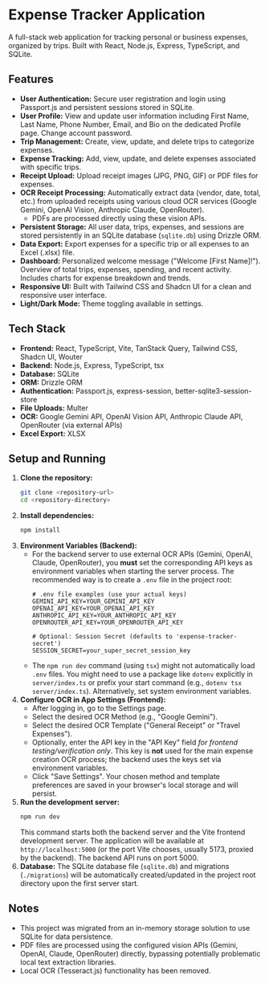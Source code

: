 # Expense Tracker Application

A full-stack web application for tracking personal or business expenses, organized by trips. Built with React, Node.js, Express, TypeScript, and SQLite.

## Features

*   **User Authentication:** Secure user registration and login using Passport.js and persistent sessions stored in SQLite.
*   **User Profile:** View and update user information including First Name, Last Name, Phone Number, Email, and Bio on the dedicated Profile page. Change account password.
*   **Trip Management:** Create, view, update, and delete trips to categorize expenses.
*   **Expense Tracking:** Add, view, update, and delete expenses associated with specific trips.
*   **Receipt Upload:** Upload receipt images (JPG, PNG, GIF) or PDF files for expenses.
*   **OCR Receipt Processing:** Automatically extract data (vendor, date, total, etc.) from uploaded receipts using various cloud OCR services (Google Gemini, OpenAI Vision, Anthropic Claude, OpenRouter).
    *   PDFs are processed directly using these vision APIs.
*   **Persistent Storage:** All user data, trips, expenses, and sessions are stored persistently in an SQLite database (`sqlite.db`) using Drizzle ORM.
*   **Data Export:** Export expenses for a specific trip or all expenses to an Excel (.xlsx) file.
*   **Dashboard:** Personalized welcome message ("Welcome [First Name]!"). Overview of total trips, expenses, spending, and recent activity. Includes charts for expense breakdown and trends.
*   **Responsive UI:** Built with Tailwind CSS and Shadcn UI for a clean and responsive user interface.
*   **Light/Dark Mode:** Theme toggling available in settings.

## Tech Stack

*   **Frontend:** React, TypeScript, Vite, TanStack Query, Tailwind CSS, Shadcn UI, Wouter
*   **Backend:** Node.js, Express, TypeScript, tsx
*   **Database:** SQLite
*   **ORM:** Drizzle ORM
*   **Authentication:** Passport.js, express-session, better-sqlite3-session-store
*   **File Uploads:** Multer
*   **OCR:** Google Gemini API, OpenAI Vision API, Anthropic Claude API, OpenRouter (via external APIs)
*   **Excel Export:** XLSX

## Setup and Running

1.  **Clone the repository:**
    ```bash
    git clone <repository-url>
    cd <repository-directory>
    ```
2.  **Install dependencies:**
    ```bash
    npm install
    ```
3.  **Environment Variables (Backend):**
    *   For the backend server to use external OCR APIs (Gemini, OpenAI, Claude, OpenRouter), you **must** set the corresponding API keys as environment variables when starting the server process. The recommended way is to create a `.env` file in the project root:
        ```dotenv
        # .env file examples (use your actual keys)
        GEMINI_API_KEY=YOUR_GEMINI_API_KEY
        OPENAI_API_KEY=YOUR_OPENAI_API_KEY
        ANTHROPIC_API_KEY=YOUR_ANTHROPIC_API_KEY
        OPENROUTER_API_KEY=YOUR_OPENROUTER_API_KEY

        # Optional: Session Secret (defaults to 'expense-tracker-secret')
        SESSION_SECRET=your_super_secret_session_key
        ```
    *   The `npm run dev` command (using `tsx`) might not automatically load `.env` files. You might need to use a package like `dotenv` explicitly in `server/index.ts` or prefix your start command (e.g., `dotenv tsx server/index.ts`). Alternatively, set system environment variables.
4.  **Configure OCR in App Settings (Frontend):**
    *   After logging in, go to the Settings page.
    *   Select the desired OCR Method (e.g., "Google Gemini").
    *   Select the desired OCR Template ("General Receipt" or "Travel Expenses").
    *   Optionally, enter the API key in the "API Key" field *for frontend testing/verification only*. This key is **not** used for the main expense creation OCR process; the backend uses the keys set via environment variables.
    *   Click "Save Settings". Your chosen method and template preferences are saved in your browser's local storage and will persist.
4.  **Run the development server:**
    ```bash
    npm run dev
    ```
    This command starts both the backend server and the Vite frontend development server. The application will be available at `http://localhost:5000` (or the port Vite chooses, usually 5173, proxied by the backend). The backend API runs on port 5000.
5.  **Database:** The SQLite database file (`sqlite.db`) and migrations (`./migrations`) will be automatically created/updated in the project root directory upon the first server start.

## Notes

*   This project was migrated from an in-memory storage solution to use SQLite for data persistence.
*   PDF files are processed using the configured vision APIs (Gemini, OpenAI, Claude, OpenRouter) directly, bypassing potentially problematic local text extraction libraries.
*   Local OCR (Tesseract.js) functionality has been removed.